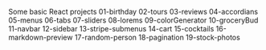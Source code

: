 Some basic React projects
01-birthday
02-tours
03-reviews
04-accordians
05-menus
06-tabs
07-sliders
08-lorems
09-colorGenerator
10-groceryBud
11-navbar
12-sidebar
13-stripe-submenus
14-cart
15-cocktails
16-markdown-preview
17-random-person
18-pagination
19-stock-photos
